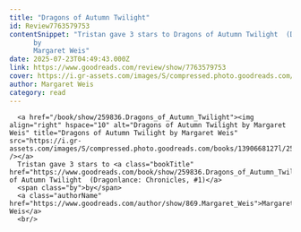 ```yaml
---
title: "Dragons of Autumn Twilight"
id: Review7763579753
contentSnippet: "Tristan gave 3 stars to Dragons of Autumn Twilight  (Dragonlance: Chronicles, #1)
      by
      Margaret Weis"
date: 2025-07-23T04:49:43.000Z
link: https://www.goodreads.com/review/show/7763579753
cover: https://i.gr-assets.com/images/S/compressed.photo.goodreads.com/books/1390668127l/259836._MY75_.jpg
author: Margaret Weis
category: read
---
```


      
      <a href="/book/show/259836.Dragons_of_Autumn_Twilight"><img align="right" hspace="10" alt="Dragons of Autumn Twilight by Margaret Weis" title="Dragons of Autumn Twilight by Margaret Weis" src="https://i.gr-assets.com/images/S/compressed.photo.goodreads.com/books/1390668127l/259836._SY75_.jpg" /></a>
      Tristan gave 3 stars to <a class="bookTitle" href="https://www.goodreads.com/book/show/259836.Dragons_of_Autumn_Twilight">Dragons of Autumn Twilight  (Dragonlance: Chronicles, #1)</a>
      <span class="by">by</span>
      <a class="authorName" href="https://www.goodreads.com/author/show/869.Margaret_Weis">Margaret Weis</a>
      <br/>